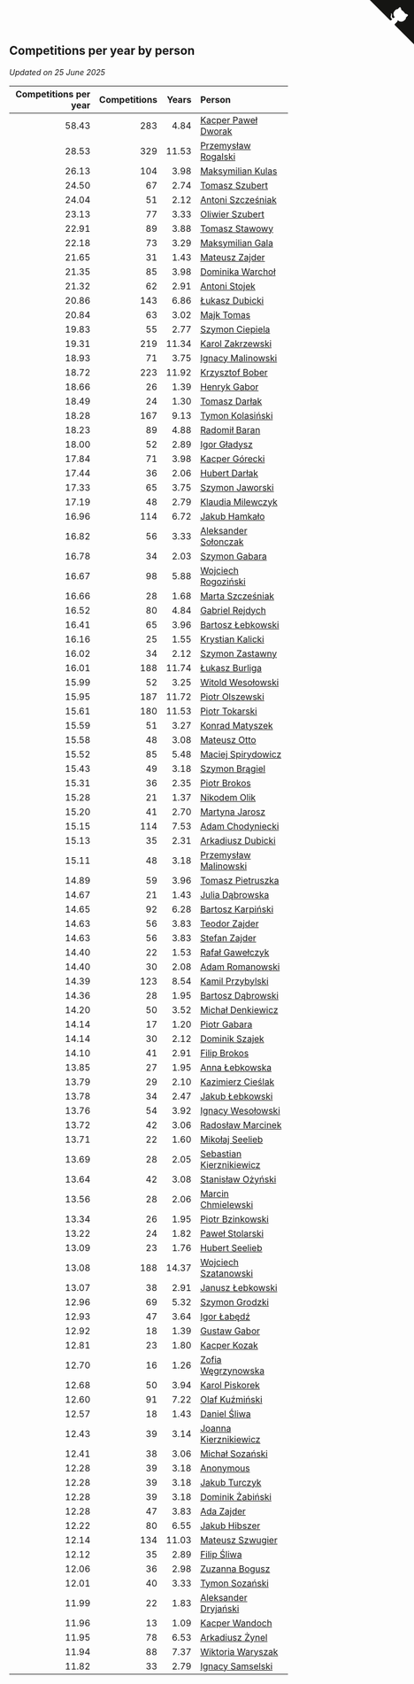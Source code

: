 ## Competitions per year by person

*Updated on 25 June 2025*

| Competitions per year | Competitions | Years | Person |
| ---: | ---: | ---: | :--- |
| 58.43 | 283 | 4.84 | [Kacper Paweł Dworak](https://www.worldcubeassociation.org/persons/2020DWOR01) |
| 28.53 | 329 | 11.53 | [Przemysław Rogalski](https://www.worldcubeassociation.org/persons/2013ROGA02) |
| 26.13 | 104 | 3.98 | [Maksymilian Kulas](https://www.worldcubeassociation.org/persons/2021KULA02) |
| 24.50 | 67 | 2.74 | [Tomasz Szubert](https://www.worldcubeassociation.org/persons/2022SZUB02) |
| 24.04 | 51 | 2.12 | [Antoni Szcześniak](https://www.worldcubeassociation.org/persons/2023SZCZ04) |
| 23.13 | 77 | 3.33 | [Oliwier Szubert](https://www.worldcubeassociation.org/persons/2022SZUB01) |
| 22.91 | 89 | 3.88 | [Tomasz Stawowy](https://www.worldcubeassociation.org/persons/2021STAW01) |
| 22.18 | 73 | 3.29 | [Maksymilian Gala](https://www.worldcubeassociation.org/persons/2022GALA01) |
| 21.65 | 31 | 1.43 | [Mateusz Zajder](https://www.worldcubeassociation.org/persons/2024ZAJD01) |
| 21.35 | 85 | 3.98 | [Dominika Warchoł](https://www.worldcubeassociation.org/persons/2021WARC01) |
| 21.32 | 62 | 2.91 | [Antoni Stojek](https://www.worldcubeassociation.org/persons/2022STOJ03) |
| 20.86 | 143 | 6.86 | [Łukasz Dubicki](https://www.worldcubeassociation.org/persons/2018DUBI01) |
| 20.84 | 63 | 3.02 | [Majk Tomas](https://www.worldcubeassociation.org/persons/2022TOMA05) |
| 19.83 | 55 | 2.77 | [Szymon Ciepiela](https://www.worldcubeassociation.org/persons/2022CIEP01) |
| 19.31 | 219 | 11.34 | [Karol Zakrzewski](https://www.worldcubeassociation.org/persons/2014ZAKR01) |
| 18.93 | 71 | 3.75 | [Ignacy Malinowski](https://www.worldcubeassociation.org/persons/2021MALI02) |
| 18.72 | 223 | 11.92 | [Krzysztof Bober](https://www.worldcubeassociation.org/persons/2013BOBE01) |
| 18.66 | 26 | 1.39 | [Henryk Gabor](https://www.worldcubeassociation.org/persons/2024GABO02) |
| 18.49 | 24 | 1.30 | [Tomasz Darłak](https://www.worldcubeassociation.org/persons/2024DARL01) |
| 18.28 | 167 | 9.13 | [Tymon Kolasiński](https://www.worldcubeassociation.org/persons/2016KOLA02) |
| 18.23 | 89 | 4.88 | [Radomił Baran](https://www.worldcubeassociation.org/persons/2020BARA02) |
| 18.00 | 52 | 2.89 | [Igor Gładysz](https://www.worldcubeassociation.org/persons/2022GLAD01) |
| 17.84 | 71 | 3.98 | [Kacper Górecki](https://www.worldcubeassociation.org/persons/2021GORE01) |
| 17.44 | 36 | 2.06 | [Hubert Darłak](https://www.worldcubeassociation.org/persons/2023DARL03) |
| 17.33 | 65 | 3.75 | [Szymon Jaworski](https://www.worldcubeassociation.org/persons/2021JAWO01) |
| 17.19 | 48 | 2.79 | [Klaudia Milewczyk](https://www.worldcubeassociation.org/persons/2022MILE05) |
| 16.96 | 114 | 6.72 | [Jakub Hamkało](https://www.worldcubeassociation.org/persons/2018HAMK01) |
| 16.82 | 56 | 3.33 | [Aleksander Sołonczak](https://www.worldcubeassociation.org/persons/2022SOLO01) |
| 16.78 | 34 | 2.03 | [Szymon Gabara](https://www.worldcubeassociation.org/persons/2023GABA01) |
| 16.67 | 98 | 5.88 | [Wojciech Rogoziński](https://www.worldcubeassociation.org/persons/2019ROGO04) |
| 16.66 | 28 | 1.68 | [Marta Szcześniak](https://www.worldcubeassociation.org/persons/2023SZCZ07) |
| 16.52 | 80 | 4.84 | [Gabriel Rejdych](https://www.worldcubeassociation.org/persons/2020REJD01) |
| 16.41 | 65 | 3.96 | [Bartosz Łebkowski](https://www.worldcubeassociation.org/persons/2021LEBK01) |
| 16.16 | 25 | 1.55 | [Krystian Kalicki](https://www.worldcubeassociation.org/persons/2023KALI10) |
| 16.02 | 34 | 2.12 | [Szymon Zastawny](https://www.worldcubeassociation.org/persons/2023ZAST01) |
| 16.01 | 188 | 11.74 | [Łukasz Burliga](https://www.worldcubeassociation.org/persons/2013BURL01) |
| 15.99 | 52 | 3.25 | [Witold Wesołowski](https://www.worldcubeassociation.org/persons/2022WESO01) |
| 15.95 | 187 | 11.72 | [Piotr Olszewski](https://www.worldcubeassociation.org/persons/2013OLSZ02) |
| 15.61 | 180 | 11.53 | [Piotr Tokarski](https://www.worldcubeassociation.org/persons/2013TOKA01) |
| 15.59 | 51 | 3.27 | [Konrad Matyszek](https://www.worldcubeassociation.org/persons/2022MATY02) |
| 15.58 | 48 | 3.08 | [Mateusz Otto](https://www.worldcubeassociation.org/persons/2022OTTO01) |
| 15.52 | 85 | 5.48 | [Maciej Spirydowicz](https://www.worldcubeassociation.org/persons/2020SPIR01) |
| 15.43 | 49 | 3.18 | [Szymon Brągiel](https://www.worldcubeassociation.org/persons/2022BRAG03) |
| 15.31 | 36 | 2.35 | [Piotr Brokos](https://www.worldcubeassociation.org/persons/2023BROK01) |
| 15.28 | 21 | 1.37 | [Nikodem Olik](https://www.worldcubeassociation.org/persons/2024OLIK01) |
| 15.20 | 41 | 2.70 | [Martyna Jarosz](https://www.worldcubeassociation.org/persons/2022JARO01) |
| 15.15 | 114 | 7.53 | [Adam Chodyniecki](https://www.worldcubeassociation.org/persons/2017CHOD02) |
| 15.13 | 35 | 2.31 | [Arkadiusz Dubicki](https://www.worldcubeassociation.org/persons/2023DUBI01) |
| 15.11 | 48 | 3.18 | [Przemysław Malinowski](https://www.worldcubeassociation.org/persons/2022MALI01) |
| 14.89 | 59 | 3.96 | [Tomasz Pietruszka](https://www.worldcubeassociation.org/persons/2021PIET01) |
| 14.67 | 21 | 1.43 | [Julia Dąbrowska](https://www.worldcubeassociation.org/persons/2024DABR01) |
| 14.65 | 92 | 6.28 | [Bartosz Karpiński](https://www.worldcubeassociation.org/persons/2019KARP03) |
| 14.63 | 56 | 3.83 | [Teodor Zajder](https://www.worldcubeassociation.org/persons/2021ZAJD03) |
| 14.63 | 56 | 3.83 | [Stefan Zajder](https://www.worldcubeassociation.org/persons/2021ZAJD02) |
| 14.40 | 22 | 1.53 | [Rafał Gawełczyk](https://www.worldcubeassociation.org/persons/2023GAWE01) |
| 14.40 | 30 | 2.08 | [Adam Romanowski](https://www.worldcubeassociation.org/persons/2023ROMA10) |
| 14.39 | 123 | 8.54 | [Kamil Przybylski](https://www.worldcubeassociation.org/persons/2016PRZY01) |
| 14.36 | 28 | 1.95 | [Bartosz Dąbrowski](https://www.worldcubeassociation.org/persons/2023DABR07) |
| 14.20 | 50 | 3.52 | [Michał Denkiewicz](https://www.worldcubeassociation.org/persons/2021DENK01) |
| 14.14 | 17 | 1.20 | [Piotr Gabara](https://www.worldcubeassociation.org/persons/2024GABA02) |
| 14.14 | 30 | 2.12 | [Dominik Szajek](https://www.worldcubeassociation.org/persons/2023SZAJ01) |
| 14.10 | 41 | 2.91 | [Filip Brokos](https://www.worldcubeassociation.org/persons/2022BROK03) |
| 13.85 | 27 | 1.95 | [Anna Łebkowska](https://www.worldcubeassociation.org/persons/2023LEBK04) |
| 13.79 | 29 | 2.10 | [Kazimierz Cieślak](https://www.worldcubeassociation.org/persons/2023CIES01) |
| 13.78 | 34 | 2.47 | [Jakub Łebkowski](https://www.worldcubeassociation.org/persons/2023LEBK01) |
| 13.76 | 54 | 3.92 | [Ignacy Wesołowski](https://www.worldcubeassociation.org/persons/2021WESO01) |
| 13.72 | 42 | 3.06 | [Radosław Marcinek](https://www.worldcubeassociation.org/persons/2022MARC05) |
| 13.71 | 22 | 1.60 | [Mikołaj Seelieb](https://www.worldcubeassociation.org/persons/2023SEEL04) |
| 13.69 | 28 | 2.05 | [Sebastian Kierznikiewicz](https://www.worldcubeassociation.org/persons/2023KIER02) |
| 13.64 | 42 | 3.08 | [Stanisław Ożyński](https://www.worldcubeassociation.org/persons/2022OZYN01) |
| 13.56 | 28 | 2.06 | [Marcin Chmielewski](https://www.worldcubeassociation.org/persons/2023CHMI01) |
| 13.34 | 26 | 1.95 | [Piotr Bzinkowski](https://www.worldcubeassociation.org/persons/2023BZIN01) |
| 13.22 | 24 | 1.82 | [Paweł Stolarski](https://www.worldcubeassociation.org/persons/2023STOL04) |
| 13.09 | 23 | 1.76 | [Hubert Seelieb](https://www.worldcubeassociation.org/persons/2023SEEL02) |
| 13.08 | 188 | 14.37 | [Wojciech Szatanowski](https://www.worldcubeassociation.org/persons/2011SZAT01) |
| 13.07 | 38 | 2.91 | [Janusz Łebkowski](https://www.worldcubeassociation.org/persons/2022LEBK01) |
| 12.96 | 69 | 5.32 | [Szymon Grodzki](https://www.worldcubeassociation.org/persons/2020GROD01) |
| 12.93 | 47 | 3.64 | [Igor Łabędź](https://www.worldcubeassociation.org/persons/2021LABE01) |
| 12.92 | 18 | 1.39 | [Gustaw Gabor](https://www.worldcubeassociation.org/persons/2024GABO01) |
| 12.81 | 23 | 1.80 | [Kacper Kozak](https://www.worldcubeassociation.org/persons/2023KOZA05) |
| 12.70 | 16 | 1.26 | [Zofia Węgrzynowska](https://www.worldcubeassociation.org/persons/2024WEGR01) |
| 12.68 | 50 | 3.94 | [Karol Piskorek](https://www.worldcubeassociation.org/persons/2021PISK01) |
| 12.60 | 91 | 7.22 | [Olaf Kuźmiński](https://www.worldcubeassociation.org/persons/2018KUZM02) |
| 12.57 | 18 | 1.43 | [Daniel Śliwa](https://www.worldcubeassociation.org/persons/2024SLIW01) |
| 12.43 | 39 | 3.14 | [Joanna Kierznikiewicz](https://www.worldcubeassociation.org/persons/2022KIER01) |
| 12.41 | 38 | 3.06 | [Michał Sozański](https://www.worldcubeassociation.org/persons/2022SOZA02) |
| 12.28 | 39 | 3.18 | [Anonymous](https://www.worldcubeassociation.org/persons/2022ANON03) |
| 12.28 | 39 | 3.18 | [Jakub Turczyk](https://www.worldcubeassociation.org/persons/2022TURC02) |
| 12.28 | 39 | 3.18 | [Dominik Żabiński](https://www.worldcubeassociation.org/persons/2022ZABI01) |
| 12.28 | 47 | 3.83 | [Ada Zajder](https://www.worldcubeassociation.org/persons/2021ZAJD01) |
| 12.22 | 80 | 6.55 | [Jakub Hibszer](https://www.worldcubeassociation.org/persons/2018HIBS01) |
| 12.14 | 134 | 11.03 | [Mateusz Szwugier](https://www.worldcubeassociation.org/persons/2014SZWU01) |
| 12.12 | 35 | 2.89 | [Filip Śliwa](https://www.worldcubeassociation.org/persons/2022SLIW01) |
| 12.06 | 36 | 2.98 | [Zuzanna Bogusz](https://www.worldcubeassociation.org/persons/2022BOGU01) |
| 12.01 | 40 | 3.33 | [Tymon Sozański](https://www.worldcubeassociation.org/persons/2022SOZA01) |
| 11.99 | 22 | 1.83 | [Aleksander Dryjański](https://www.worldcubeassociation.org/persons/2023DRYJ01) |
| 11.96 | 13 | 1.09 | [Kacper Wandoch](https://www.worldcubeassociation.org/persons/2024WAND01) |
| 11.95 | 78 | 6.53 | [Arkadiusz Żynel](https://www.worldcubeassociation.org/persons/2018ZYNE01) |
| 11.94 | 88 | 7.37 | [Wiktoria Waryszak](https://www.worldcubeassociation.org/persons/2018WARY01) |
| 11.82 | 33 | 2.79 | [Ignacy Samselski](https://www.worldcubeassociation.org/persons/2022SAMS03) |


<a href="https://github.com/noeruchangd/wca_statistics_vn" class="github-corner" aria-label="View source on Github"><svg width="80" height="80" viewBox="0 0 250 250" style="fill:#151513; color:#fff; position: absolute; top: 0; border: 0; right: 0;" aria-hidden="true"><path d="M0,0 L115,115 L130,115 L142,142 L250,250 L250,0 Z"></path><path d="M128.3,109.0 C113.8,99.7 119.0,89.6 119.0,89.6 C122.0,82.7 120.5,78.6 120.5,78.6 C119.2,72.0 123.4,76.3 123.4,76.3 C127.3,80.9 125.5,87.3 125.5,87.3 C122.9,97.6 130.6,101.9 134.4,103.2" fill="currentColor" style="transform-origin: 130px 106px;" class="octo-arm"></path><path d="M115.0,115.0 C114.9,115.1 118.7,116.5 119.8,115.4 L133.7,101.6 C136.9,99.2 139.9,98.4 142.2,98.6 C133.8,88.0 127.5,74.4 143.8,58.0 C148.5,53.4 154.0,51.2 159.7,51.0 C160.3,49.4 163.2,43.6 171.4,40.1 C171.4,40.1 176.1,42.5 178.8,56.2 C183.1,58.6 187.2,61.8 190.9,65.4 C194.5,69.0 197.7,73.2 200.1,77.6 C213.8,80.2 216.3,84.9 216.3,84.9 C212.7,93.1 206.9,96.0 205.4,96.6 C205.1,102.4 203.0,107.8 198.3,112.5 C181.9,128.9 168.3,122.5 157.7,114.1 C157.9,116.9 156.7,120.9 152.7,124.9 L141.0,136.5 C139.8,137.7 141.6,141.9 141.8,141.8 Z" fill="currentColor" class="octo-body"></path></svg></a><style>.github-corner:hover .octo-arm{animation:octocat-wave 560ms ease-in-out}@keyframes octocat-wave{0%,100%{transform:rotate(0)}20%,60%{transform:rotate(-25deg)}40%,80%{transform:rotate(10deg)}}@media (max-width:500px){.github-corner:hover .octo-arm{animation:none}.github-corner .octo-arm{animation:octocat-wave 560ms ease-in-out}}</style>
